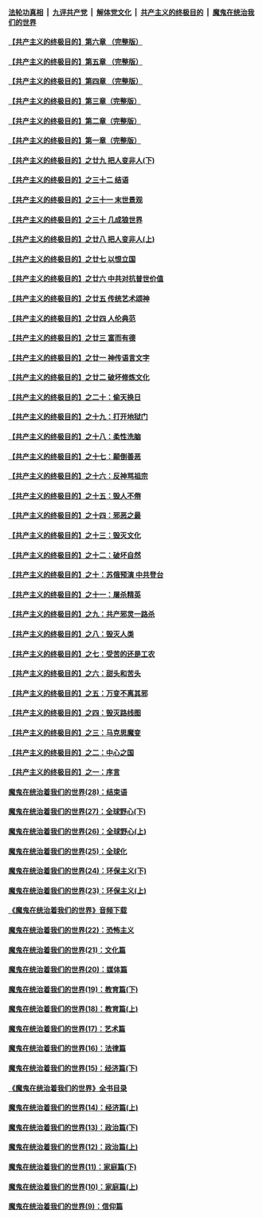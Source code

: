 

####  [法轮功真相](../../../../basic/blob/master/README.md?t=05260431) &nbsp;|&nbsp; [九评共产党](../../../../9ping.md/blob/master/README.md?t=05260431) &nbsp;|&nbsp; [解体党文化](../../../../jtdwh.md/blob/master/README.md?t=05260431)  &nbsp;|&nbsp; [共产主义的终极目的](../../../../gczydzjmd.md/blob/master/README.md?t=05260431) &nbsp;|&nbsp; [魔鬼在统治我们的世界](../../../../mgztzwmdsj.md/blob/master/README.md?t=05260431) 

#### [【共产主义的终极目的】第六章 （完整版）](../pages/nsc422/n11428913.md?t=05260431) 

#### [【共产主义的终极目的】第五章 （完整版）](../pages/nsc422/n11428912.md?t=05260431) 

#### [【共产主义的终极目的】第四章 （完整版）](../pages/nsc422/n11428907.md?t=05260431) 

#### [【共产主义的终极目的】第三章（完整版）](../pages/nsc422/n11428848.md?t=05260431) 

#### [【共产主义的终极目的】第二章（完整版）](../pages/nsc422/n11428831.md?t=05260431) 

#### [【共产主义的终极目的】第一章（完整版）](../pages/nsc422/n11417651.md?t=05260431) 

#### [【共产主义的终极目的】之廿九 把人变非人(下)](../pages/nsc422/n11344140.md?t=05260431) 

#### [【共产主义的终极目的】之三十二 结语](../pages/nsc422/n11360535.md?t=05260431) 

#### [【共产主义的终极目的】之三十一 末世景观](../pages/nsc422/n11351129.md?t=05260431) 

#### [【共产主义的终极目的】之三十 几成狼世界](../pages/nsc422/n11348280.md?t=05260431) 

#### [【共产主义的终极目的】之廿八 把人变非人(上)](../pages/nsc422/n11340492.md?t=05260431) 

#### [【共产主义的终极目的】之廿七 以恨立国](../pages/nsc422/n11336944.md?t=05260431) 

#### [【共产主义的终极目的】之廿六 中共对抗普世价值](../pages/nsc422/n11324785.md?t=05260431) 

#### [【共产主义的终极目的】之廿五 传统艺术颂神](../pages/nsc422/n11296396.md?t=05260431) 

#### [【共产主义的终极目的】之廿四 人伦典范](../pages/nsc422/n11296397.md?t=05260431) 

#### [【共产主义的终极目的】之廿三 富而有德](../pages/nsc422/n11283598.md?t=05260431) 

#### [【共产主义的终极目的】之廿一 神传语言文字](../pages/nsc422/n11263265.md?t=05260431) 

#### [【共产主义的终极目的】之廿二 破坏修炼文化](../pages/nsc422/n11245728.md?t=05260431) 

#### [【共产主义的终极目的】之二十：偷天换日](../pages/nsc422/n11238846.md?t=05260431) 

#### [【共产主义的终极目的】之十九：打开地狱门](../pages/nsc422/n11206376.md?t=05260431) 

#### [【共产主义的终极目的】之十八：柔性洗脑](../pages/nsc422/n11199994.md?t=05260431) 

#### [【共产主义的终极目的】之十七：颠倒善恶](../pages/nsc422/n11179782.md?t=05260431) 

#### [【共产主义的终极目的】之十六：反神骂祖宗](../pages/nsc422/n11166798.md?t=05260431) 

#### [【共产主义的终极目的】之十五：毁人不倦](../pages/nsc422/n11166792.md?t=05260431) 

#### [【共产主义的终极目的】之十四：邪恶之最](../pages/nsc422/n11150249.md?t=05260431) 

#### [【共产主义的终极目的】之十三：毁灭文化](../pages/nsc422/n11135227.md?t=05260431) 

#### [【共产主义的终极目的】之十二：破坏自然](../pages/nsc422/n11135214.md?t=05260431) 

#### [【共产主义的终极目的】之十：苏俄预演 中共登台](../pages/nsc422/n11118424.md?t=05260431) 

#### [【共产主义的终极目的】之十一：屠杀精英](../pages/nsc422/n11118442.md?t=05260431) 

#### [【共产主义的终极目的】之九：共产邪灵一路杀](../pages/nsc422/n11114139.md?t=05260431) 

#### [【共产主义的终极目的】之八：毁灭人类](../pages/nsc422/n11108503.md?t=05260431) 

#### [【共产主义的终极目的】之七：受苦的还是工农](../pages/nsc422/n11101809.md?t=05260431) 

#### [【共产主义的终极目的】之六：甜头和苦头](../pages/nsc422/n11096971.md?t=05260431) 

#### [【共产主义的终极目的】之五：万变不离其邪](../pages/nsc422/n11091285.md?t=05260431) 

#### [【共产主义的终极目的】之四：毁灭路线图](../pages/nsc422/n11086284.md?t=05260431) 

#### [【共产主义的终极目的】之三：马克思魔变](../pages/nsc422/n11061941.md?t=05260431) 

#### [【共产主义的终极目的】之二：中心之国](../pages/nsc422/n11047728.md?t=05260431) 

#### [【共产主义的终极目的】之一：序言](../pages/nsc422/n11086077.md?t=05260431) 

#### [魔鬼在统治着我们的世界(28)：结束语](../pages/nsc422/n10936246.md?t=05260431) 

#### [魔鬼在统治着我们的世界(27)：全球野心(下)](../pages/nsc422/n10928319.md?t=05260431) 

#### [魔鬼在统治着我们的世界(26)：全球野心(上)](../pages/nsc422/n10900318.md?t=05260431) 

#### [魔鬼在统治着我们的世界(25)：全球化](../pages/nsc422/n10788205.md?t=05260431) 

#### [魔鬼在统治着我们的世界(24)：环保主义(下)](../pages/nsc422/n10695307.md?t=05260431) 

#### [魔鬼在统治着我们的世界(23)：环保主义(上)](../pages/nsc422/n10688613.md?t=05260431) 

#### [《魔鬼在统治着我们的世界》音频下载](../pages/nsc422/n10635553.md?t=05260431) 

#### [魔鬼在统治着我们的世界(22)：恐怖主义](../pages/nsc422/n10614727.md?t=05260431) 

#### [魔鬼在统治着我们的世界(21)：文化篇](../pages/nsc422/n10597706.md?t=05260431) 

#### [魔鬼在统治着我们的世界(20)：媒体篇](../pages/nsc422/n10586579.md?t=05260431) 

#### [魔鬼在统治着我们的世界(19)：教育篇(下)](../pages/nsc422/n10564808.md?t=05260431) 

#### [魔鬼在统治着我们的世界(18)：教育篇(上)](../pages/nsc422/n10526970.md?t=05260431) 

#### [魔鬼在统治着我们的世界(17)：艺术篇](../pages/nsc422/n10499093.md?t=05260431) 

#### [魔鬼在统治着我们的世界(16)：法律篇](../pages/nsc422/n10485969.md?t=05260431) 

#### [魔鬼在统治着我们的世界(15)：经济篇(下)](../pages/nsc422/n10469975.md?t=05260431) 

#### [《魔鬼在统治着我们的世界》全书目录](../pages/nsc422/n10464261.md?t=05260431) 

#### [魔鬼在统治着我们的世界(14)：经济篇(上)](../pages/nsc422/n10457370.md?t=05260431) 

#### [魔鬼在统治着我们的世界(13)：政治篇(下)](../pages/nsc422/n10448270.md?t=05260431) 

#### [魔鬼在统治着我们的世界(12)：政治篇(上)](../pages/nsc422/n10444576.md?t=05260431) 

#### [魔鬼在统治着我们的世界(11)：家庭篇(下)](../pages/nsc422/n10440961.md?t=05260431) 

#### [魔鬼在统治着我们的世界(10)：家庭篇(上)](../pages/nsc422/n10435448.md?t=05260431) 

#### [魔鬼在统治着我们的世界(9)：信仰篇](../pages/nsc422/n10432159.md?t=05260431) 

